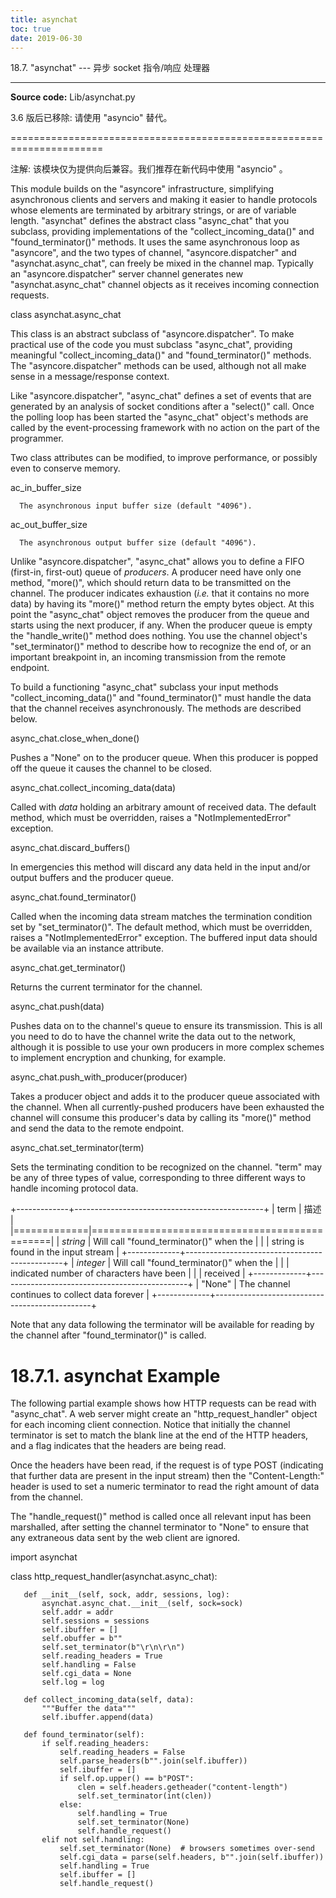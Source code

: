 ```yaml
---
title: asynchat
toc: true
date: 2019-06-30
---
```

18.7. "asynchat" --- 异步 socket 指令/响应 处理器
*************************************************

**Source code:** Lib/asynchat.py

3.6 版后已移除: 请使用 "asyncio" 替代。

======================================================================

注解: 该模块仅为提供向后兼容。我们推荐在新代码中使用 "asyncio" 。

This module builds on the "asyncore" infrastructure, simplifying
asynchronous clients and servers and making it easier to handle
protocols whose elements are terminated by arbitrary strings, or are
of variable length. "asynchat" defines the abstract class "async_chat"
that you subclass, providing implementations of the
"collect_incoming_data()" and "found_terminator()" methods. It uses
the same asynchronous loop as "asyncore", and the two types of
channel, "asyncore.dispatcher" and "asynchat.async_chat", can freely
be mixed in the channel map. Typically an "asyncore.dispatcher" server
channel generates new "asynchat.async_chat" channel objects as it
receives incoming connection requests.

class asynchat.async_chat

   This class is an abstract subclass of "asyncore.dispatcher". To
   make practical use of the code you must subclass "async_chat",
   providing meaningful "collect_incoming_data()" and
   "found_terminator()" methods. The "asyncore.dispatcher" methods can
   be used, although not all make sense in a message/response context.

   Like "asyncore.dispatcher", "async_chat" defines a set of events
   that are generated by an analysis of socket conditions after a
   "select()" call. Once the polling loop has been started the
   "async_chat" object's methods are called by the event-processing
   framework with no action on the part of the programmer.

   Two class attributes can be modified, to improve performance, or
   possibly even to conserve memory.

   ac_in_buffer_size

      The asynchronous input buffer size (default "4096").

   ac_out_buffer_size

      The asynchronous output buffer size (default "4096").

   Unlike "asyncore.dispatcher", "async_chat" allows you to define a
   FIFO (first-in, first-out) queue of *producers*. A producer need
   have only one method, "more()", which should return data to be
   transmitted on the channel. The producer indicates exhaustion
   (*i.e.* that it contains no more data) by having its "more()"
   method return the empty bytes object. At this point the
   "async_chat" object removes the producer from the queue and starts
   using the next producer, if any. When the producer queue is empty
   the "handle_write()" method does nothing. You use the channel
   object's "set_terminator()" method to describe how to recognize the
   end of, or an important breakpoint in, an incoming transmission
   from the remote endpoint.

   To build a functioning "async_chat" subclass your  input methods
   "collect_incoming_data()" and "found_terminator()" must handle the
   data that the channel receives asynchronously. The methods are
   described below.

async_chat.close_when_done()

   Pushes a "None" on to the producer queue. When this producer is
   popped off the queue it causes the channel to be closed.

async_chat.collect_incoming_data(data)

   Called with *data* holding an arbitrary amount of received data.
   The default method, which must be overridden, raises a
   "NotImplementedError" exception.

async_chat.discard_buffers()

   In emergencies this method will discard any data held in the input
   and/or output buffers and the producer queue.

async_chat.found_terminator()

   Called when the incoming data stream  matches the termination
   condition set by "set_terminator()". The default method, which must
   be overridden, raises a "NotImplementedError" exception. The
   buffered input data should be available via an instance attribute.

async_chat.get_terminator()

   Returns the current terminator for the channel.

async_chat.push(data)

   Pushes data on to the channel's queue to ensure its transmission.
   This is all you need to do to have the channel write the data out
   to the network, although it is possible to use your own producers
   in more complex schemes to implement encryption and chunking, for
   example.

async_chat.push_with_producer(producer)

   Takes a producer object and adds it to the producer queue
   associated with the channel.  When all currently-pushed producers
   have been exhausted the channel will consume this producer's data
   by calling its "more()" method and send the data to the remote
   endpoint.

async_chat.set_terminator(term)

   Sets the terminating condition to be recognized on the channel.
   "term" may be any of three types of value, corresponding to three
   different ways to handle incoming protocol data.

   +-------------+-----------------------------------------------+
   | term        | 描述                                          |
   |=============|===============================================|
   | *string*    | Will call "found_terminator()" when the       |
   |             | string is found in the input stream           |
   +-------------+-----------------------------------------------+
   | *integer*   | Will call "found_terminator()" when the       |
   |             | indicated number of characters have been      |
   |             | received                                      |
   +-------------+-----------------------------------------------+
   | "None"      | The channel continues to collect data forever |
   +-------------+-----------------------------------------------+

   Note that any data following the terminator will be available for
   reading by the channel after "found_terminator()" is called.


18.7.1. asynchat Example
========================

The following partial example shows how HTTP requests can be read with
"async_chat".  A web server might create an "http_request_handler"
object for each incoming client connection. Notice that initially the
channel terminator is set to match the blank line at the end of the
HTTP headers, and a flag indicates that the headers are being read.

Once the headers have been read, if the request is of type POST
(indicating that further data are present in the input stream) then
the "Content-Length:" header is used to set a numeric terminator to
read the right amount of data from the channel.

The "handle_request()" method is called once all relevant input has
been marshalled, after setting the channel terminator to "None" to
ensure that any extraneous data sent by the web client are ignored.

   import asynchat

   class http_request_handler(asynchat.async_chat):

       def __init__(self, sock, addr, sessions, log):
           asynchat.async_chat.__init__(self, sock=sock)
           self.addr = addr
           self.sessions = sessions
           self.ibuffer = []
           self.obuffer = b""
           self.set_terminator(b"\r\n\r\n")
           self.reading_headers = True
           self.handling = False
           self.cgi_data = None
           self.log = log

       def collect_incoming_data(self, data):
           """Buffer the data"""
           self.ibuffer.append(data)

       def found_terminator(self):
           if self.reading_headers:
               self.reading_headers = False
               self.parse_headers(b"".join(self.ibuffer))
               self.ibuffer = []
               if self.op.upper() == b"POST":
                   clen = self.headers.getheader("content-length")
                   self.set_terminator(int(clen))
               else:
                   self.handling = True
                   self.set_terminator(None)
                   self.handle_request()
           elif not self.handling:
               self.set_terminator(None)  # browsers sometimes over-send
               self.cgi_data = parse(self.headers, b"".join(self.ibuffer))
               self.handling = True
               self.ibuffer = []
               self.handle_request()
